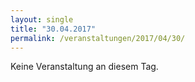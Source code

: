 ```yaml
---
layout: single
title: "30.04.2017"
permalink: /veranstaltungen/2017/04/30/
---
```


Keine Veranstaltung an diesem Tag.
